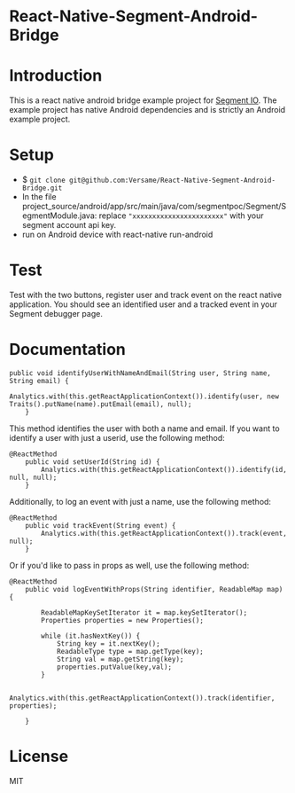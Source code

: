 # React-Native-Segment-Android-Bridge
# Introduction

This is a react native android bridge example project for <a href="https://segment.com/">Segment IO</a>. The example project has native Android dependencies and is strictly an Android example project. 

# Setup

* $ ```git clone git@github.com:Versame/React-Native-Segment-Android-Bridge.git```
* In the file project_source/android/app/src/main/java/com/segmentpoc/Segment/SegmentModule.java:
  replace ```"xxxxxxxxxxxxxxxxxxxxxxx"``` with your segment account api key.
* run on Android device with react-native run-android

# Test

Test with the two buttons, register user and track event on the react native application. You should see an identified user and a tracked event in your Segment debugger page.

# Documentation

```
public void identifyUserWithNameAndEmail(String user, String name, String email) {
        Analytics.with(this.getReactApplicationContext()).identify(user, new Traits().putName(name).putEmail(email), null);
    }
```
This method identifies the user with both a name and email. If you want to identify a user with just a userid, use the following method:

```
@ReactMethod
    public void setUserId(String id) {
        Analytics.with(this.getReactApplicationContext()).identify(id, null, null);
    }
```

Additionally, to log an event with just a name, use the following method:
```
@ReactMethod
    public void trackEvent(String event) {
        Analytics.with(this.getReactApplicationContext()).track(event, null);
    }
```

Or if you'd like to pass in props as well, use the following method:
```
@ReactMethod
    public void logEventWithProps(String identifier, ReadableMap map) {

        ReadableMapKeySetIterator it = map.keySetIterator();
        Properties properties = new Properties();

        while (it.hasNextKey()) {
            String key = it.nextKey();
            ReadableType type = map.getType(key);
            String val = map.getString(key);
            properties.putValue(key,val);
        }

        Analytics.with(this.getReactApplicationContext()).track(identifier, properties);

    }
```

# License

MIT
